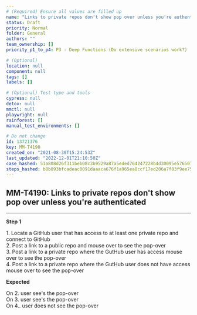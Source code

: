 ```yaml
---
# (Required) Ensure all values are filled up
name: "Links to private repos don't show pop over unless you're authenticated"
status: Draft
priority: Normal
folder: General
authors: ""
team_ownership: []
priority_p1_to_p4: P3 - Deep Functions (Do extensive scenarios work?)

# (Optional)
location: null
component: null
tags: []
labels: []

# (Optional) Test type and tools
cypress: null
detox: null
mmctl: null
playwright: null
rainforest: []
manual_test_environments: []

# Do not change
id: 13721376
key: MM-T4190
created_on: "2021-08-30T15:24:53Z"
last_updated: "2022-12-01T21:10:50Z"
case_hashed: 51a808d26f311beb08c3b9529a87a5eded764247228b4d30095e57650776d4c35dd5b7c4196065a29213b80a355c45b6
steps_hashed: b8b893bfcadeac0091daaaca676f1a965ea8ccf17ed206a7f83f9ee75a173ef062245d1721254e467d1908f3ef306ef6
---
```


<!-- (Auto-generated) Based on frontmatter's "key" and "name" -->

## MM-T4190: Links to private repos don't show pop over unless you're authenticated

---

**Step 1**

1\. Locate a GitHub user that has access to at least one private repo and connect to GitHub\
2\. Post a link to a public repo and mouse over to see the pop-over\
3\. Post a link to a private repo where the GutHub user has access mouse over to see the pop-over\
4\. Post a link to a private repo where the GutHub user does not have access mouse over to see the pop-over

**Expected**

On 2. user see's the pop-over\
On 3. user see's the pop-over\
On 4.. user does not see the pop-over
